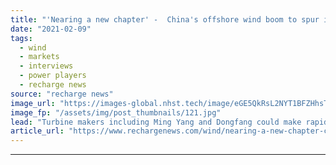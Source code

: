 ```yaml
---
title: "'Nearing a new chapter' -  China's offshore wind boom to spur internationalisation of OEMs"
date: "2021-02-09"
tags: 
  - wind
  - markets
  - interviews
  - power players
  - recharge news
source: "recharge news"
image_url: "https://images-global.nhst.tech/image/eGE5QkRsL2NYT1BFZHhsTnJsQ1RKZUhhWjZlaU5kN1ZXVWV0YUVZWlNBST0=/nhst/binary/b1638625792ca3d8216e4b14c5418a9a"
image_fp: "/assets/img/post_thumbnails/121.jpg"
lead: "Turbine makers including Ming Yang and Dongfang could make rapid inroads into European plays, armed with 10MW-plus models, says head of World Forum Offshore Wind"
article_url: "https://www.rechargenews.com/wind/nearing-a-new-chapter-chinas-offshore-wind-boom-to-spur-internationalisation-of-oems/2-1-959537"
---
```


---
